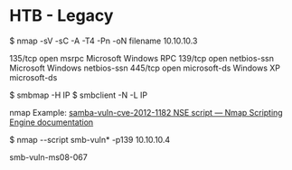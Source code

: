 # HTB - Legacy
$ nmap -sV -sC -A -T4 -Pn -oN filename 10.10.10.3

135/tcp open  msrpc           Microsoft Windows RPC
139/tcp open  netbios-ssn   Microsoft Windows netbios-ssn
445/tcp open  microsoft-ds  Windows XP microsoft-ds

$ smbmap -H IP
$ smbclient -N -L IP

nmap Example:
[samba-vuln-cve-2012-1182 NSE script — Nmap Scripting Engine documentation](https://nmap.org/nsedoc/scripts/samba-vuln-cve-2012-1182.html)

$ nmap --script smb-vuln* -p139 10.10.10.4

smb-vuln-ms08-067

